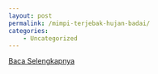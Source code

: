 ```yaml
---
layout: post
permalink: /mimpi-terjebak-hujan-badai/
categories:
    - Uncategorized
---
```


[Baca Selengkapnya](/05)